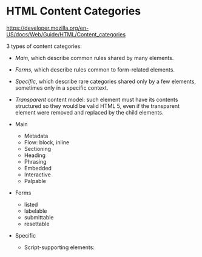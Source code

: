 # HTML Content Categories

https://developer.mozilla.org/en-US/docs/Web/Guide/HTML/Content_categories


3 types of content categories:
* *Main*, which describe common rules shared by many elements.
* *Forms*, which describe rules common to form-related elements.
* *Specific*, which describe rare categories shared only by a few elements, sometimes only in a specific context.
* *Transparent* content model: such element must have its contents structured so they would be valid HTML 5, even if the transparent element were removed and replaced by the child elements.


* Main
  - Metadata
  - Flow: block, inline
  - Sectioning
  - Heading
  - Phrasing
  - Embedded
  - Interactive
  - Palpable
* Forms
  - listed
  - labelable
  - submittable
  - resettable
* Specific
  - Script-supporting elements: <script> and <template>
* Transparent: <del> and <ins>
* Other: Sectioning root
